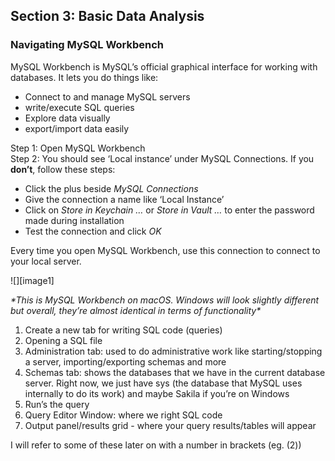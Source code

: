 ## **Section 3: Basic Data Analysis**

### Navigating MySQL Workbench

MySQL Workbench is MySQL’s official graphical interface for working with databases. It lets you do things like: 

* Connect to and manage MySQL servers  
* write/execute SQL queries  
* Explore data visually  
* export/import data easily

Step 1: Open MySQL Workbench  
Step 2: You should see ‘Local instance’ under MySQL Connections. If you **don’t**, follow these steps: 

* Click the plus beside *MySQL Connections*  
* Give the connection a name like ‘Local Instance’  
* Click on *Store in Keychain …* or *Store in Vault …* to enter the password made during installation  
* Test the connection and click *OK*

Every time you open MySQL Workbench, use this connection to connect to your local server. 

![][image1] 
 
*\*This is MySQL Workbench on macOS. Windows will look slightly different but overall, they’re almost identical in terms of functionality\**

1. Create a new tab for writing SQL code (queries)  
2. Opening a SQL file  
3. Administration tab: used to do administrative work like starting/stopping a server, importing/exporting schemas and more  
4. Schemas tab: shows the databases that we have in the current database server. Right now, we just have sys (the database that MySQL uses internally to do its work) and maybe Sakila if you’re on Windows  
5. Run’s the query  
6. Query Editor Window: where we right SQL code  
7. Output panel/results grid \- where your query results/tables will appear

I will refer to some of these later on with a number in brackets (eg. (2))